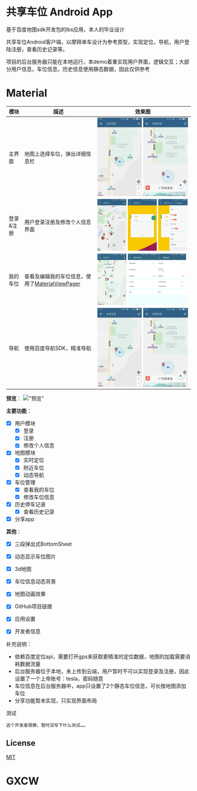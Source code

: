 # 共享车位 Android App

基于百度地图sdk开发包的lbs应用，本人的毕业设计

共享车位Android客户端，以摩拜单车设计为参考原型，实现定位，导航，用户登陆注册，查看历史记录等。

项目的后台服务器只能在本地运行，本demo着重实现用户界面，逻辑交互；大部分用户信息，车位信息，历史信息使用静态数据，因此仅供参考

Material
======================
模块 | 描述 | 效果图
--- | --- | ---
主界面 | 地图上选择车位，弹出详细信息栏 | <img src="/Screenshots/地图1.gif" width="49%"> <img src="/Screenshots/地图2.gif" width="49%"> 
登录&注册 |用户登录注册及修改个人信息界面|<img src="/Screenshots/登录.gif" width="32%"> <img src="/Screenshots/注册.gif" width="32%"> <img src="/Screenshots/修改个人信息.gif" width="32%"> 
我的车位 |查看及编辑我的车位信息，使用了[MaterialViewPager](https://github.com/florent37/MaterialViewPager)|<img src="/Screenshots/修改车位信息.gif" width="32%"> <img src="/Screenshots/滑动查看车位.gif" width="32%"><img src="/Screenshots/个人车位修改.gif" width="32%"> 
导航|使用百度导航SDK，精准导航| <img src="/Screenshots/地图1.gif" width="49%"> <img src="/Screenshots/地图2.gif" width="49%"> 

**预览**：
!["预览"](https://github.com/R-6/GXCW/raw/master/Screenshots/微信图片_20180414010808.jpg)

**主要功能**：

- [x] 用户模块
    - [x] 登录
    - [x] 注册
    - [x] 修改个人信息
- [x] 地图模块
    - [x] 实时定位
    - [x] 附近车位
    - [x] 动态导航
- [x] 车位管理
    - [x] 查看我的车位
    - [x] 修改车位信息
- [x] 历史停车记录
    - [x] 查看历史记录
- [x] 分享app

**其他**：

- [x] 三段弹出式BottomSheet
- [x] 动态显示车位图片
- [x] 3d地图
- [x] 车位信息动态背景
- [x] 地图动画效果
- [x] GitHub项目链接
- [x] 应用设置
- [x] 开发者信息


补充说明：

- 依赖百度定位api，需要打开gps来获取更精准的定位数据，地图的加载需要消耗数据流量
- 后台服务器位于本地，未上传到云端，用户暂时不可以实现登录及注册，因此设置了一个上帝账号：tesla，密码随意
- 车位信息在后台服务器中，app只设置了2个静态车位信息，可长按地图添加车位
- 分享功能暂未实现，只实现界面布局


测试

```
这个开发者很懒，暂时没写下什么测试……
```

## License
[MIT](LICENSE)
# GXCW
